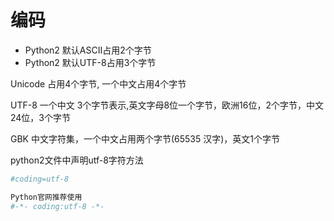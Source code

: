 # 编码

* Python2 默认ASCII占用2个字节
* Python2 默认UTF-8占用3个字节

Unicode 占用4个字节, 一个中文占用4个字节

UTF-8 一个中文 3个字节表示,英文字母8位一个字节，欧洲16位，2个字节，中文24位，3个字节

GBK 中文字符集，一个中文占用两个字节\(65535 汉字\)，英文1个字节

python2文件中声明utf-8字符方法

```python
#coding=utf-8

Python官网推荐使用
#-*- coding:utf-8 -*-
```

